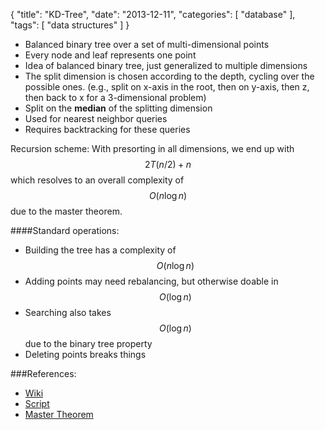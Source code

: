 {
  "title": "KD-Tree",
  "date": "2013-12-11",
  "categories": [
	"database"
  ],
  "tags": [
	"data structures"
  ]
}

- Balanced binary tree over a set of multi-dimensional points
- Every node and leaf represents one point
- Idea of balanced binary tree, just generalized to multiple dimensions
- The split dimension is chosen according to the depth, cycling over the
  possible ones. (e.g., split on x-axis in the root, then on y-axis, then z,
  then back to x for a 3-dimensional problem)
- Split on the **median** of the splitting dimension
- Used for nearest neighbor queries
- Requires backtracking for these queries

Recursion scheme:
With presorting in all dimensions, we end up with 
$$2 T(n/2) + n $$ which resolves to an overall complexity of 
$$O(n \log n)$$ due to the master theorem.

####Standard operations:

- Building the tree has a complexity of $$O(n \log n)$$
- Adding points may need rebalancing, but otherwise doable in $$O(\log n)$$
- Searching also takes $$O(\log n)$$ due to the binary tree property
- Deleting points breaks things

###References:

- [Wiki](http://en.wikipedia.org/wiki/K-d_tree)
- [Script]({{urls.media}}/gertz/rdb/04-indexing-1.pdf#page=36)
- [Master Theorem](/posts/basics/master_theorem)
